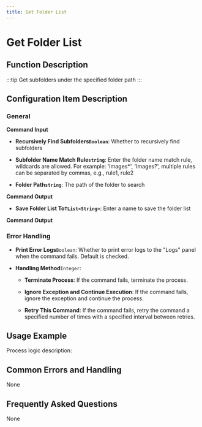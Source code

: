 ```yaml
---
title: Get Folder List
---
```


# Get Folder List

## Function Description

:::tip 
Get subfolders under the specified folder path
:::

## Configuration Item Description

### General

**Command Input**

- **Recursively Find Subfolders`Boolean`**: Whether to recursively find subfolders

- **Subfolder Name Match Rule`string`**: Enter the folder name match rule, wildcards are allowed. For example: 'Images*', 'Images?', multiple rules can be separated by commas, e.g., rule1, rule2

- **Folder Path`string`**: The path of the folder to search


**Command Output**

- **Save Folder List To`TList<String>`**: Enter a name to save the folder list


**Command Output**

### Error Handling

- **Print Error Logs**`Boolean`: Whether to print error logs to the "Logs" panel when the command fails. Default is checked. 

- **Handling Method**`Integer`:

    - **Terminate Process**: If the command fails, terminate the process.

    - **Ignore Exception and Continue Execution**: If the command fails, ignore the exception and continue the process.

    - **Retry This Command**: If the command fails, retry the command a specified number of times with a specified interval between retries.

## Usage Example

Process logic description:

## Common Errors and Handling

None

## Frequently Asked Questions

None

